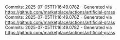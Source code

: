 Commits: 2025-07-05T11:16:49.078Z - Generated via https://github.com/marketplace/actions/artificial-grass
<br>
Commits: 2025-07-05T11:16:49.078Z - Generated via https://github.com/marketplace/actions/artificial-grass
<br>
Commits: 2025-07-05T11:16:49.078Z - Generated via https://github.com/marketplace/actions/artificial-grass
<br>
